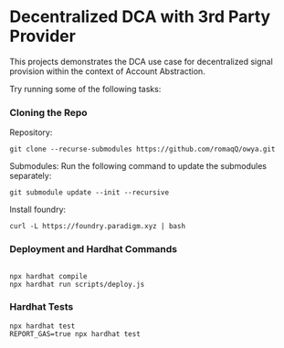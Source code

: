 # Decentralized DCA with 3rd Party Provider

This projects demonstrates the DCA use case for decentralized signal provision within the context of Account Abstraction.

Try running some of the following tasks:

### Cloning the Repo

Repository:

```shell
git clone --recurse-submodules https://github.com/romaqQ/owya.git
```


Submodules:
Run the following command to update the submodules separately:

```shell
git submodule update --init --recursive
```

Install foundry:

```shell
curl -L https://foundry.paradigm.xyz | bash
```

### Deployment and Hardhat Commands


```shell

npx hardhat compile
npx hardhat run scripts/deploy.js
```

### Hardhat Tests

```shell
npx hardhat test
REPORT_GAS=true npx hardhat test
```

